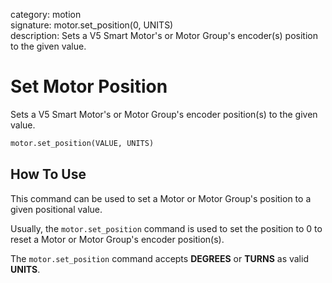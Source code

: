 category: motion  
signature: motor.set_position(0, UNITS)  
description: Sets a V5 Smart Motor's or Motor Group's encoder(s) position to the given value.  

# Set Motor Position

Sets a V5 Smart Motor's or Motor Group's encoder position(s) to the given value.

```python
motor.set_position(VALUE, UNITS)
```

## How To Use

This command can be used to set a Motor or Motor Group's position to a given positional value.

Usually, the `motor.set_position` command is used to set the position to 0 to reset a Motor or Motor Group's encoder position(s).

The `motor.set_position` command accepts **DEGREES** or **TURNS** as valid **UNITS**.

<advanced>
</advanced>
